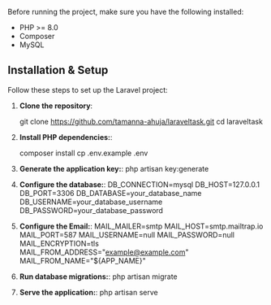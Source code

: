 Before running the project, make sure you have the following installed:

-   PHP >= 8.0
-   Composer
-   MySQL

## Installation & Setup

Follow these steps to set up the Laravel project:

1. **Clone the repository**:

    git clone https://github.com/tamanna-ahuja/laraveltask.git
    cd laraveltask

2. **Install PHP dependencies:**:

    composer install
    cp .env.example .env

3. **Generate the application key:**:
   php artisan key:generate

4. **Configure the database:**:
   DB_CONNECTION=mysql
   DB_HOST=127.0.0.1
   DB_PORT=3306
   DB_DATABASE=your_database_name
   DB_USERNAME=your_database_username
   DB_PASSWORD=your_database_password

5. **Configure the Email:**:
   MAIL_MAILER=smtp
   MAIL_HOST=smtp.mailtrap.io
   MAIL_PORT=587
   MAIL_USERNAME=null
   MAIL_PASSWORD=null
   MAIL_ENCRYPTION=tls
   MAIL_FROM_ADDRESS="example@example.com"
   MAIL_FROM_NAME="${APP_NAME}"

6. **Run database migrations:**:
   php artisan migrate

7. **Serve the application:**:
   php artisan serve
